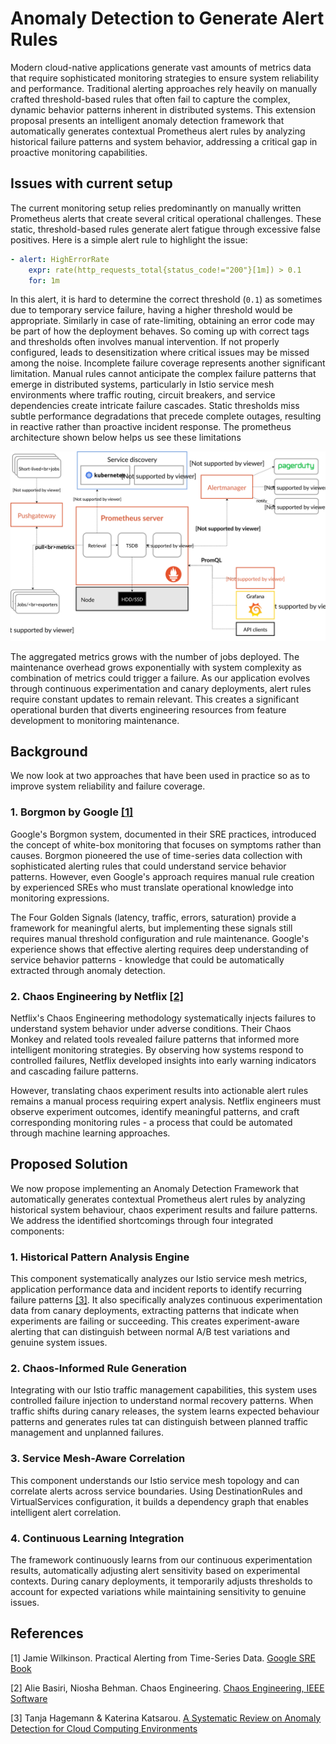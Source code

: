 # Anomaly Detection to Generate Alert Rules
Modern cloud-native applications generate vast amounts of metrics data that require sophisticated monitoring strategies to ensure system reliability and performance. Traditional alerting approaches rely heavily on manually crafted threshold-based rules that often fail to capture the complex, dynamic behavior patterns inherent in distributed systems. This extension proposal presents an intelligent anomaly detection framework that automatically generates contextual Prometheus alert rules by analyzing historical failure patterns and system behavior, addressing a critical gap in proactive monitoring capabilities.

## Issues with current setup


The current monitoring setup relies predominantly on manually written Prometheus alerts that create several critical operational challenges. These static, threshold-based rules generate alert fatigue through excessive false positives. Here is a simple alert rule to highlight the issue:

```yaml
- alert: HighErrorRate
    expr: rate(http_requests_total{status_code!="200"}[1m]) > 0.1
    for: 1m
```
In this alert, it is hard to determine the correct threshold (`0.1`) as sometimes due to temporary service failure, having a higher threshold would be appropriate. Similarly in case of rate-limiting, obtaining an error code may be part of how the deployment behaves. So coming up with correct tags and thresholds often involves manual intervention. If not properly configured, leads to desensitization where critical issues may be missed among the noise. Incomplete failure coverage represents another significant limitation. Manual rules cannot anticipate the complex failure patterns that emerge in distributed systems, particularly in Istio service mesh environments where traffic routing, circuit breakers, and service dependencies create intricate failure cascades. Static thresholds miss subtle performance degradations that precede complete outages, resulting in reactive rather than proactive incident response. The prometheus architecture shown below helps us see these limitations

![Prometheus Architecture](images/architecture.svg)

The aggregated metrics grows with the number of jobs deployed. The maintenance overhead grows exponentially with system complexity as combination of metrics could trigger a failure. As our application evolves through continuous experimentation and canary deployments, alert rules require constant updates to remain relevant. This creates a significant operational burden that diverts engineering resources from feature development to monitoring maintenance.

## Background
We now look at two approaches that have been used in practice so as to improve system reliability and failure coverage. 

### 1. Borgmon by Google [[1]](#1)
Google's Borgmon system, documented in their SRE practices, introduced the concept of white-box monitoring that focuses on symptoms rather than causes. Borgmon pioneered the use of time-series data collection with sophisticated alerting rules that could understand service behavior patterns. However, even Google's approach requires manual rule creation by experienced SREs who must translate operational knowledge into monitoring expressions.

The Four Golden Signals (latency, traffic, errors, saturation) provide a framework for meaningful alerts, but implementing these signals still requires manual threshold configuration and rule maintenance. Google's experience shows that effective alerting requires deep understanding of service behavior patterns - knowledge that could be automatically extracted through anomaly detection.

### 2. Chaos Engineering by Netflix [[2]](#2)
Netflix's Chaos Engineering methodology systematically injects failures to understand system behavior under adverse conditions. Their Chaos Monkey and related tools revealed failure patterns that informed more intelligent monitoring strategies. By observing how systems respond to controlled failures, Netflix developed insights into early warning indicators and cascading failure patterns.

However, translating chaos experiment results into actionable alert rules remains a manual process requiring expert analysis. Netflix engineers must observe experiment outcomes, identify meaningful patterns, and craft corresponding monitoring rules - a process that could be automated through machine learning approaches.

## Proposed Solution
We now propose implementing an Anomaly Detection Framework that automatically generates contextual Prometheus alert rules by analyzing historical system behaviour, chaos experiment results and failure patterns. We address the identified shortcomings through four integrated components:

### 1. Historical Pattern Analysis Engine
This component systematically analyzes our Istio service mesh metrics, application performance data and incident reports to identify recurring failure patterns [[3]](#3). It also specifically analyzes continuous experimentation data from canary deployments, extracting patterns that indicate when experiments are failing or succeeding. This creates experiment-aware alerting that can distinguish between normal A/B test variations and genuine system issues.

### 2. Chaos-Informed Rule Generation
Integrating with our Istio traffic management capabilities, this system uses controlled failure injection to understand normal recovery patterns. When traffic shifts during canary releases, the system learns expected behaviour patterns and generates rules tat can distinguish between planned traffic management and unplanned failures.

### 3. Service Mesh-Aware Correlation
This component understands our Istio service mesh topology and can correlate alerts across service boundaries. Using DestinationRules and VirtualServices configuration, it builds a dependency graph that enables intelligent alert correlation.

### 4. Continuous Learning Integration
The framework continuously learns from our continuous experimentation results, automatically adjusting alert sensitivity based on experimental contexts. During canary deployments, it temporarily adjusts thresholds to account for expected variations while maintaining sensitivity to genuine issues.


## References
<a id="1">[1]</a>
Jamie Wilkinson. Practical Alerting from Time-Series Data. [Google SRE Book](https://sre.google/sre-book/practical-alerting/)

<a id="2">[2]</a>
Alie Basiri, Niosha Behman. Chaos Engineering. [Chaos Engineering, IEEE Software](https://arxiv.org/pdf/1702.05843)

<a id="3">[3]</a>
Tanja Hagemann & Katerina Katsarou. [A Systematic Review on Anomaly Detection for Cloud Computing Environments](https://dl.acm.org/doi/fullHtml/10.1145/3442536.3442550) 
